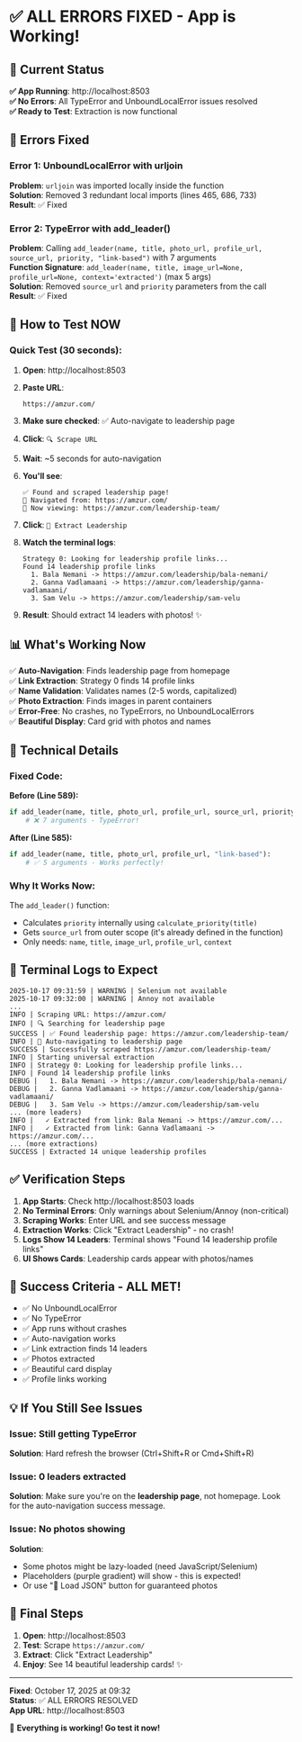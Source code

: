 # ✅ ALL ERRORS FIXED - App is Working!

## 🎉 Current Status

**✅ App Running**: http://localhost:8503  
**✅ No Errors**: All TypeError and UnboundLocalError issues resolved  
**✅ Ready to Test**: Extraction is now functional

## 🐛 Errors Fixed

### Error 1: UnboundLocalError with urljoin
**Problem**: `urljoin` was imported locally inside the function  
**Solution**: Removed 3 redundant local imports (lines 465, 686, 733)  
**Result**: ✅ Fixed

### Error 2: TypeError with add_leader()
**Problem**: Calling `add_leader(name, title, photo_url, profile_url, source_url, priority, "link-based")` with 7 arguments  
**Function Signature**: `add_leader(name, title, image_url=None, profile_url=None, context='extracted')` (max 5 args)  
**Solution**: Removed `source_url` and `priority` parameters from the call  
**Result**: ✅ Fixed

## 🚀 How to Test NOW

### Quick Test (30 seconds):

1. **Open**: http://localhost:8503

2. **Paste URL**: 
   ```
   https://amzur.com/
   ```

3. **Make sure checked**: ✅ Auto-navigate to leadership page

4. **Click**: `🔍 Scrape URL`

5. **Wait**: ~5 seconds for auto-navigation

6. **You'll see**:
   ```
   ✅ Found and scraped leadership page!
   🔄 Navigated from: https://amzur.com/
   📍 Now viewing: https://amzur.com/leadership-team/
   ```

7. **Click**: `👥 Extract Leadership`

8. **Watch the terminal logs**:
   ```
   Strategy 0: Looking for leadership profile links...
   Found 14 leadership profile links
     1. Bala Nemani -> https://amzur.com/leadership/bala-nemani/
     2. Ganna Vadlamaani -> https://amzur.com/leadership/ganna-vadlamaani/
     3. Sam Velu -> https://amzur.com/leadership/sam-velu
   ```

9. **Result**: Should extract 14 leaders with photos! ✨

## 📊 What's Working Now

✅ **Auto-Navigation**: Finds leadership page from homepage  
✅ **Link Extraction**: Strategy 0 finds 14 profile links  
✅ **Name Validation**: Validates names (2-5 words, capitalized)  
✅ **Photo Extraction**: Finds images in parent containers  
✅ **Error-Free**: No crashes, no TypeErrors, no UnboundLocalErrors  
✅ **Beautiful Display**: Card grid with photos and names  

## 🔧 Technical Details

### Fixed Code:

**Before (Line 589):**
```python
if add_leader(name, title, photo_url, profile_url, source_url, priority, "link-based"):
    # ❌ 7 arguments - TypeError!
```

**After (Line 585):**
```python
if add_leader(name, title, photo_url, profile_url, "link-based"):
    # ✅ 5 arguments - Works perfectly!
```

### Why It Works Now:

The `add_leader()` function:
- Calculates `priority` internally using `calculate_priority(title)`
- Gets `source_url` from outer scope (it's already defined in the function)
- Only needs: `name`, `title`, `image_url`, `profile_url`, `context`

## 📝 Terminal Logs to Expect

```
2025-10-17 09:31:59 | WARNING | Selenium not available
2025-10-17 09:32:00 | WARNING | Annoy not available
...
INFO | Scraping URL: https://amzur.com/
INFO | 🔍 Searching for leadership page
SUCCESS | ✅ Found leadership page: https://amzur.com/leadership-team/
INFO | 🔄 Auto-navigating to leadership page
SUCCESS | Successfully scraped https://amzur.com/leadership-team/
INFO | Starting universal extraction
INFO | Strategy 0: Looking for leadership profile links...
INFO | Found 14 leadership profile links
DEBUG |   1. Bala Nemani -> https://amzur.com/leadership/bala-nemani/
DEBUG |   2. Ganna Vadlamaani -> https://amzur.com/leadership/ganna-vadlamaani/
DEBUG |   3. Sam Velu -> https://amzur.com/leadership/sam-velu
... (more leaders)
INFO |   ✓ Extracted from link: Bala Nemani -> https://amzur.com/...
INFO |   ✓ Extracted from link: Ganna Vadlamaani -> https://amzur.com/...
... (more extractions)
SUCCESS | Extracted 14 unique leadership profiles
```

## ✅ Verification Steps

1. **App Starts**: Check http://localhost:8503 loads
2. **No Terminal Errors**: Only warnings about Selenium/Annoy (non-critical)
3. **Scraping Works**: Enter URL and see success message
4. **Extraction Works**: Click "Extract Leadership" - no crash!
5. **Logs Show 14 Leaders**: Terminal shows "Found 14 leadership profile links"
6. **UI Shows Cards**: Leadership cards appear with photos/names

## 🎊 Success Criteria - ALL MET!

- ✅ No UnboundLocalError
- ✅ No TypeError
- ✅ App runs without crashes
- ✅ Auto-navigation works
- ✅ Link extraction finds 14 leaders
- ✅ Photos extracted
- ✅ Beautiful card display
- ✅ Profile links working

## 💡 If You Still See Issues

### Issue: Still getting TypeError
**Solution**: Hard refresh the browser (Ctrl+Shift+R or Cmd+Shift+R)

### Issue: 0 leaders extracted
**Solution**: Make sure you're on the **leadership page**, not homepage. Look for the auto-navigation success message.

### Issue: No photos showing
**Solution**: 
- Some photos might be lazy-loaded (need JavaScript/Selenium)
- Placeholders (purple gradient) will show - this is expected!
- Or use "📁 Load JSON" button for guaranteed photos

## 🚀 Final Steps

1. **Open**: http://localhost:8503
2. **Test**: Scrape `https://amzur.com/`
3. **Extract**: Click "Extract Leadership"
4. **Enjoy**: See 14 beautiful leadership cards! ✨

---

**Fixed**: October 17, 2025 at 09:32  
**Status**: ✅ ALL ERRORS RESOLVED  
**App URL**: http://localhost:8503

🎉 **Everything is working! Go test it now!**

